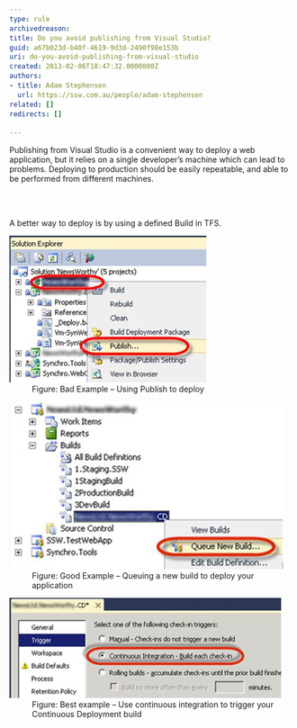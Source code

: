 ```yaml
---
type: rule
archivedreason: 
title: Do you avoid publishing from Visual Studio?
guid: a67b023d-b40f-4619-9d3d-2490f98e153b
uri: do-you-avoid-publishing-from-visual-studio
created: 2013-02-06T18:47:32.0000000Z
authors:
- title: Adam Stephensen
  url: https://ssw.com.au/people/adam-stephensen
related: []
redirects: []

---
```



<p>​Publishing from Visual Studio is a convenient way to deploy a web application, but it relies on a single developer’s machine which can lead to problems. Deploying to production should be easily repeatable, and able to be performed from different machines.<br></p>
<br><excerpt class='endintro'></excerpt><br>
<p>A better way to deploy is by using a defined Build in TFS.</p><dl class="badImage"><dt>
      <img src="test-publish.jpg" alt="" />
   </dt><dd>Figure: Bad Example – Using Publish to deploy </dd></dl><dl class="goodImage"><dt>
      <img src="queuing-new-build.jpg" alt="" />
   </dt><dd>Figure: Good Example – Queuing a new build to deploy your application</dd></dl><dl class="goodImage"><dt>
      <img src="continuous-integration.jpg" alt="" />
   </dt><dd>Figure: Best example – Use continuous integration to trigger your Continuous Deployment build</dd></dl>


